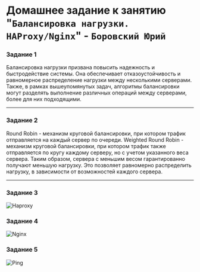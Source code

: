 # Домашнее задание к занятию "`Балансировка нагрузки. HAProxy/Nginx`" - `Боровский Юрий`



### Задание 1

Балансировка нагрузки призвана повысить надежность и быстродействие системы. 
Она обеспечивает отказоустойчивость и равномерное распределение нагрузки между несколькими серверами. 
Также, в рамках вышеупомянутых задач, алгоритмы балансировки могут разделять выполнение различных операций между серверами, более для них подходящими.

---

### Задание 2

Round Robin - механизм круговой балансировки, при котором трафик отправляется на каждый сервер по очереди.
Weighted Round Robin - механизм круговой балансировки, при котором трафик также отправляется по кругу каждому серверу, но с учетом указанного веса сервера. 
Таким образом, сервера с меньшим весом гарантированно получают меньшую нагрузку. Это позволяет равномерно распределить нагрузку, в зависимости от возможностей каждого сервера.

---

### Задание 3

![Haproxy](https://github.com/Santa-was-a-skinhead/prometheus-hw/blob/main/img/%D0%A1%D0%BD%D0%B8%D0%BC%D0%BE%D0%BA%20%D1%8D%D0%BA%D1%80%D0%B0%D0%BD%D0%B0%20%D0%BE%D1%82%202023-02-09%2014-50-18.png)

### Задание 4

![Nginx](https://github.com/Santa-was-a-skinhead/prometheus-hw/blob/main/img/%D0%A1%D0%BD%D0%B8%D0%BC%D0%BE%D0%BA%20%D1%8D%D0%BA%D1%80%D0%B0%D0%BD%D0%B0%20%D0%BE%D1%82%202023-02-09%2014-52-39.png)


### Задание 5

![Ping](https://github.com/Santa-was-a-skinhead/prometheus-hw/blob/main/img/%D0%A1%D0%BD%D0%B8%D0%BC%D0%BE%D0%BA%20%D1%8D%D0%BA%D1%80%D0%B0%D0%BD%D0%B0%20%D0%BE%D1%82%202023-02-09%2015-47-02.png)
